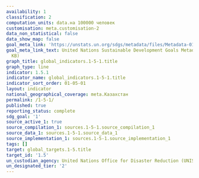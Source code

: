 ```yaml
---
availability: 1
classification: 2
computation_units: data.на 100000 человек
customisation: meta.customisation-2
data_non_statistical: false
data_show_map: false
goal_meta_link: 'https://unstats.un.org/sdgs/metadata/files/Metadata-01-05-01.pdf '
goal_meta_link_text: United Nations Sustainable Development Goals Metadata (PDF 224
  KB)
graph_title: global_indicators.1-5-1.title
graph_type: line
indicator: 1.5.1
indicator_name: global_indicators.1-5-1.title
indicator_sort_order: 01-05-01
layout: indicator
national_geographical_coverage: meta.Казахстан
permalink: /1-5-1/
published: true
reporting_status: complete
sdg_goal: '1'
source_active_1: true
source_compilation_1: sources.1-5-1.source_compilation_1
source_data_1: sources.1-5-1.source_data_1
source_implementation_1: sources.1-5-1.source_implementation_1
tags: []
target: global_targets.1-5.title
target_id: '1.5'
un_custodian_agency: United Nations Office for Disaster Reduction (UNISDR)
un_designated_tier: '2'
---
```

